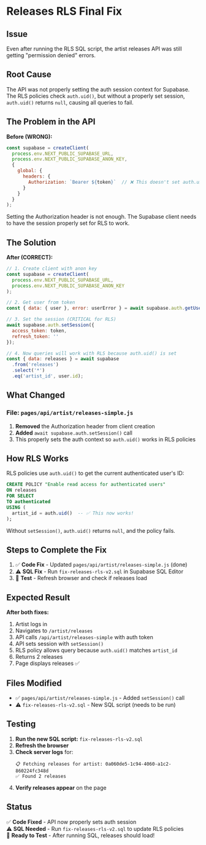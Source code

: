 # Releases RLS Final Fix

## Issue
Even after running the RLS SQL script, the artist releases API was still getting "permission denied" errors.

## Root Cause
The API was not properly setting the auth session context for Supabase. The RLS policies check `auth.uid()`, but without a properly set session, `auth.uid()` returns `null`, causing all queries to fail.

## The Problem in the API

**Before (WRONG):**
```javascript
const supabase = createClient(
  process.env.NEXT_PUBLIC_SUPABASE_URL,
  process.env.NEXT_PUBLIC_SUPABASE_ANON_KEY,
  {
    global: {
      headers: {
        Authorization: `Bearer ${token}`  // ❌ This doesn't set auth.uid()
      }
    }
  }
);
```

Setting the Authorization header is not enough. The Supabase client needs to have the session properly set for RLS to work.

## The Solution

**After (CORRECT):**
```javascript
// 1. Create client with anon key
const supabase = createClient(
  process.env.NEXT_PUBLIC_SUPABASE_URL,
  process.env.NEXT_PUBLIC_SUPABASE_ANON_KEY
);

// 2. Get user from token
const { data: { user }, error: userError } = await supabase.auth.getUser(token);

// 3. Set the session (CRITICAL for RLS)
await supabase.auth.setSession({
  access_token: token,
  refresh_token: ''
});

// 4. Now queries will work with RLS because auth.uid() is set
const { data: releases } = await supabase
  .from('releases')
  .select('*')
  .eq('artist_id', user.id);
```

## What Changed

### File: `pages/api/artist/releases-simple.js`

1. **Removed** the Authorization header from client creation
2. **Added** `await supabase.auth.setSession()` call
3. This properly sets the auth context so `auth.uid()` works in RLS policies

## How RLS Works

RLS policies use `auth.uid()` to get the current authenticated user's ID:

```sql
CREATE POLICY "Enable read access for authenticated users"
ON releases
FOR SELECT
TO authenticated
USING (
  artist_id = auth.uid()  -- ✅ This now works!
);
```

Without `setSession()`, `auth.uid()` returns `null`, and the policy fails.

## Steps to Complete the Fix

1. ✅ **Code Fix** - Updated `pages/api/artist/releases-simple.js` (done)
2. ⚠️ **SQL Fix** - Run `fix-releases-rls-v2.sql` in Supabase SQL Editor
3. 🔄 **Test** - Refresh browser and check if releases load

## Expected Result

**After both fixes:**
1. Artist logs in
2. Navigates to `/artist/releases`
3. API calls `/api/artist/releases-simple` with auth token
4. API sets session with `setSession()`
5. RLS policy allows query because `auth.uid()` matches `artist_id`
6. Returns 2 releases
7. Page displays releases ✅

## Files Modified
- ✅ `pages/api/artist/releases-simple.js` - Added `setSession()` call
- ⚠️ `fix-releases-rls-v2.sql` - New SQL script (needs to be run)

## Testing
1. **Run the new SQL script:** `fix-releases-rls-v2.sql`
2. **Refresh the browser**
3. **Check server logs** for:
   ```
   📋 Fetching releases for artist: 0a060de5-1c94-4060-a1c2-860224fc348d
   ✅ Found 2 releases
   ```
4. **Verify releases appear** on the page

## Status
✅ **Code Fixed** - API now properly sets auth session  
⚠️ **SQL Needed** - Run `fix-releases-rls-v2.sql` to update RLS policies  
🔄 **Ready to Test** - After running SQL, releases should load!

